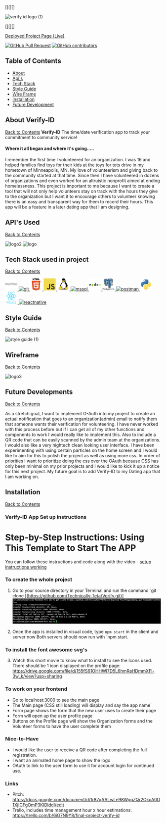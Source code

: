 
[][][]


![verify id logo (1)](https://github.com/Technically-Teta/Verify/assets/52463043/9698838d-029f-40a8-9550-69c3f5a735e8)



[][][]

<a href="https://server-iwof.onrender.com">Deployed Project Page (Live)</a> 


[![GitHub Pull Request](https://img.shields.io/github/issues-pr-closed/Technically-Teta/Verify)](https://github.com/Technically-Teta/Verify/pulls)
[![GitHub contributors](https://img.shields.io/github/contributors/Technically-Teta/Verify)](https://github.com/Technically-Teta/Verify/pulls)

## Table of Contents

- [About](#about-verifyid)
- [Api's](#API)
- [Tech Stack](#tech-stack)
- [Style Guide](#style-guide)
- [Wire Frame](#wire-frame)
- [Installation](#installation)
- [Future Development](#future-development)



## About Verify-ID
[Back to Contents](#contents)
**Verify-ID** The time/date verification app to track your commitment to community service!
#### Where it all began and where it's going.....
I remember the first time I volunteered for an organization. I was 16 and helped families find toys for their kids at the toys for tots drive in my hometown of Minneapolis, MN. My love of volunteerism and giving back to the community started at that time. Since then I have volunteered in dozens of organizations and even worked for an altruistic nonprofit aimed at ending homelessness. This project is important to me because I want to create a tool that will not only help volunteers stay on track with the hours they give to the organization but I want it to encourage others to volunteer knowing there is an easy and transparent way for them to record their hours. This app will be a feature in a later dating app that I am designing.




## API's Used
[Back to Contents](#contents)

![logo2](https://github.com/Technically-Teta/Verify/assets/52463043/cee9e903-f622-4d0f-9a66-72d635a0d698)
![logo](https://github.com/Technically-Teta/Verify/assets/52463043/c875ad8e-a881-4297-ba63-975f71e5f379)



## Tech Stack used in project
[Back to Contents](#contents)
<p align="left"> <a href="https://expressjs.com" target="_blank" rel="noreferrer"> <img src="https://raw.githubusercontent.com/devicons/devicon/master/icons/express/express-original-wordmark.svg" alt="express" width="40" height="40"/> </a> <a href="https://git-scm.com/" target="_blank" rel="noreferrer"> <img src="https://www.vectorlogo.zone/logos/git-scm/git-scm-icon.svg" alt="git" width="40" height="40"/> </a> <a href="https://www.w3.org/html/" target="_blank" rel="noreferrer"> <img src="https://raw.githubusercontent.com/devicons/devicon/master/icons/html5/html5-original-wordmark.svg" alt="html5" width="40" height="40"/> </a> <a href="https://developer.mozilla.org/en-US/docs/Web/JavaScript" target="_blank" rel="noreferrer"> <img src="https://raw.githubusercontent.com/devicons/devicon/master/icons/javascript/javascript-original.svg" alt="javascript" width="40" height="40"/> </a> <a href="https://www.linux.org/" target="_blank" rel="noreferrer"> <img src="https://raw.githubusercontent.com/devicons/devicon/master/icons/linux/linux-original.svg" alt="linux" width="40" height="40"/> </a> <a href="https://www.microsoft.com/en-us/sql-server" target="_blank" rel="noreferrer"> <img src="https://www.svgrepo.com/show/303229/microsoft-sql-server-logo.svg" alt="mssql" width="40" height="40"/> </a> <a href="https://nodejs.org" target="_blank" rel="noreferrer"> <img src="https://raw.githubusercontent.com/devicons/devicon/master/icons/nodejs/nodejs-original-wordmark.svg" alt="nodejs" width="40" height="40"/> </a> <a href="https://www.postgresql.org" target="_blank" rel="noreferrer"> <img src="https://raw.githubusercontent.com/devicons/devicon/master/icons/postgresql/postgresql-original-wordmark.svg" alt="postgresql" width="40" height="40"/> </a> <a href="https://postman.com" target="_blank" rel="noreferrer"> <img src="https://www.vectorlogo.zone/logos/getpostman/getpostman-icon.svg" alt="postman" width="40" height="40"/> </a> <a href="https://www.python.org" target="_blank" rel="noreferrer"> <img src="https://raw.githubusercontent.com/devicons/devicon/master/icons/python/python-original.svg" alt="python" width="40" height="40"/> </a> <a href="https://reactjs.org/" target="_blank" rel="noreferrer"> <img src="https://raw.githubusercontent.com/devicons/devicon/master/icons/react/react-original-wordmark.svg" alt="react" width="40" height="40"/> </a> <a href="https://reactnative.dev/" target="_blank" rel="noreferrer"> <img src="https://reactnative.dev/img/header_logo.svg" alt="reactnative" width="40" height="40"/> </a> </p>


## Style Guide
[Back to Contents](#contents)

![style guide (1)](https://github.com/Technically-Teta/Verify/assets/52463043/39c04e54-a038-4620-8360-497a1d84b1ac)




## Wireframe
[Back to Contents](#contents)

![logo3](https://github.com/Technically-Teta/Verify/assets/52463043/a257dae7-e300-44ef-9cf1-0208aaa10899)


## Future Developments
[Back to Contents](#contents)

As a stretch goal, I want to implement O-Auth into my project to create an actual notification that goes to an organization(admin) email to notify them that someone wants their verification for volunteering. I have never worked with this process before but if I can get all of my other functions and components to work I would really like to implement this. Also to include a QR code that can be easily scanned by the admin team at the organizations. 
I would also like a very hightech clean looking user interface. I have been experimenting with using certain particles on the home screen and I would like to aim for this to polish the project as well as using more css. In order of priorities I want to prioritize doing the css over the OAuth because CSS has only been minimal on my prior projects and I would like to kick it up a notice for this next project. My future goal is to add Verify-ID to my Dating app that I am working on.

























## Installation
[Back to Contents](#contents)

### Verify-ID App Set up instructions


# Step-by-Step Instructions: Using This Template to Start The APP
You can follow these instructions and code along with the video - [setup instructions working](https://www.dropbox.com/s/tthmdat3n3vp3be/SettingUpTemplate.mov?dl=0)

### To create the whole project
1. Go to your source directory in your Terminal and run the command `git clone [(https://github.com/Technically-Teta/Verify.git)]
![You will see something like this in your terminal.](https://github.com/Yosolita1978/screenshoots/blob/main/template/Screen%20Shot%202022-03-20%20at%207.50.46%20PM.png?raw=true)

2. Once the app is installed in visual code, type `npm start` in the client and server now Both servers should now run with `npm start.


### To install the font awesome svg's 
3. Watch this short movie to know what to install to see the Icons used. There should be 1 icon displayed on the profile page:
https://drive.google.com/file/d/155fS61OHHWl7D5L6hmRaHDmmXFl-3w_k/view?usp=sharing
   
   
### To work on your frontend
* Go to localhost:3000 to see the main  page
* The Main page (CSS still loading) will display and say the app name`
* Form page shows  the form that the new user uses to create their page
* Form will open up the user profile page
* Buttons on the Profile page will show the Organization forms and the Volunteer forms to have the user complete them


### Nice-to-Have
* I would like the user to receive a QR code after completing the full registration.
* I want an animated home page to show the logo
* OAuth to link to the user form to use it for account login for continued use.


### Links
* Pitch: https://docs.google.com/document/d/1r87qAALwLe98WgqZQr2OkoA0D1XjICFgOmP3KIDlddI/edit
* Trello, includes time management hour x hour estimations: https://trello.com/b/6iG7N9Y8/final-project-verify-id
